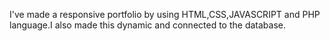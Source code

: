 I've made a responsive portfolio by using HTML,CSS,JAVASCRIPT and PHP language.I also made this dynamic and connected to the database.
